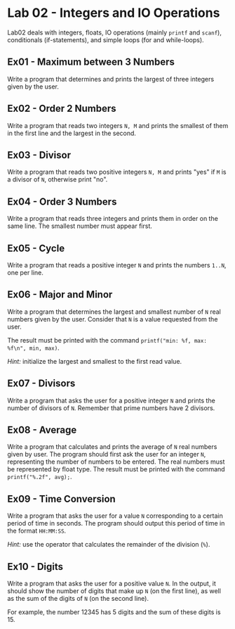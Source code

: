 # Lab 02 - Integers and IO Operations

Lab02 deals with integers, floats, IO operations (mainly  `printf` and  `scanf`), conditionals (if-statements), and simple loops (for and while-loops).

## Ex01 - Maximum between 3 Numbers

Write a program that determines and prints the largest of three integers given by the user.

## Ex02 - Order 2 Numbers

Write a program that reads two integers `N, M` and prints the smallest of them in the first line and the largest in the second.

## Ex03 - Divisor

Write a program that reads two positive integers `N, M` and prints "yes" if `M` is a divisor of `N`, otherwise print "no".

## Ex04 - Order 3 Numbers

Write a program that reads three integers and prints them in order on the same line. The smallest number must appear first.

## Ex05 - Cycle

Write a program that reads a positive integer `N` and prints the numbers `1..N`, one per line.

## Ex06 - Major and Minor

Write a program that determines the largest and smallest number of `N` real numbers given by the user. Consider that `N` is a value requested from the user.

The result must be printed with the command `printf("min: %f, max: %f\n", min, max)`.

*Hint:* initialize the largest and smallest to the first read value.

## Ex07 - Divisors

Write a program that asks the user for a positive integer `N` and prints the number of divisors of `N`. Remember that prime numbers have 2 divisors.

## Ex08 - Average

Write a program that calculates and prints the average of `N` real numbers given by user. The program should first ask the user for an integer `N`, representing the number of numbers to be entered. The real numbers must be represented by float type. The result must be printed with the command `printf("%.2f", avg);`.

## Ex09 - Time Conversion

Write a program that asks the user for a value `N` corresponding to a certain period of time in seconds. The program should output this period of time in the format `HH:MM:SS`.

*Hint:* use the operator that calculates the remainder of the division (`%`).

## Ex10 - Digits

Write a program that asks the user for a positive value `N`. In the output, it should show the number of digits that make up `N` (on the first line), as well as the sum of the digits of `N` (on the second line).

For example, the number 12345 has 5 digits and the sum of these digits is 15.
